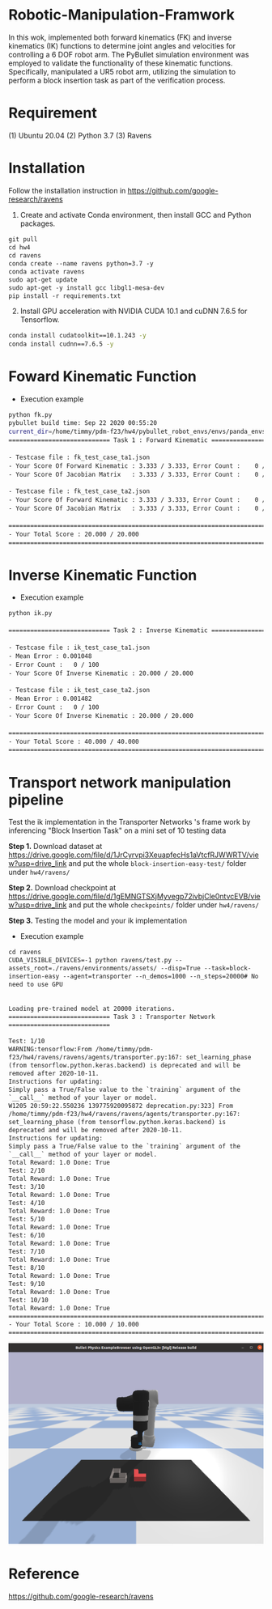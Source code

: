 # Robotic-Manipulation-Framwork
In this wok, implemented both forward kinematics (FK) and inverse kinematics (IK) functions to determine joint angles and velocities for controlling a 6 DOF robot arm. The PyBullet simulation environment was employed to validate the functionality of these kinematic functions. Specifically, manipulated a UR5 robot arm, utilizing the simulation to perform a block insertion task as part of the verification process.

# Requirement
(1) Ubuntu 20.04
(2) Python 3.7
(3) Ravens

# Installation
Follow the installation instruction in https://github.com/google-research/ravens

1. Create and activate Conda environment, then install GCC and Python packages.

```shell
git pull
cd hw4
cd ravens
conda create --name ravens python=3.7 -y
conda activate ravens
sudo apt-get update
sudo apt-get -y install gcc libgl1-mesa-dev
pip install -r requirements.txt
```
2. Install GPU acceleration with NVIDIA CUDA 10.1 and cuDNN 7.6.5 for Tensorflow.
```bash
conda install cudatoolkit==10.1.243 -y
conda install cudnn==7.6.5 -y
```
# Foward Kinematic Function
- Execution example
```bash
python fk.py
pybullet build time: Sep 22 2020 00:55:20
current_dir=/home/timmy/pdm-f23/hw4/pybullet_robot_envs/envs/panda_envs
============================ Task 1 : Forward Kinematic ============================

- Testcase file : fk_test_case_ta1.json
- Your Score Of Forward Kinematic : 3.333 / 3.333, Error Count :    0 /  300
- Your Score Of Jacobian Matrix   : 3.333 / 3.333, Error Count :    0 /  300

- Testcase file : fk_test_case_ta2.json
- Your Score Of Forward Kinematic : 3.333 / 3.333, Error Count :    0 /  100
- Your Score Of Jacobian Matrix   : 3.333 / 3.333, Error Count :    0 /  100

====================================================================================
- Your Total Score : 20.000 / 20.000
====================================================================================
```

# Inverse Kinematic Function
- Execution example
```bash
python ik.py

============================ Task 2 : Inverse Kinematic ============================

- Testcase file : ik_test_case_ta1.json
- Mean Error : 0.001048
- Error Count :   0 / 100
- Your Score Of Inverse Kinematic : 20.000 / 20.000

- Testcase file : ik_test_case_ta2.json
- Mean Error : 0.001482
- Error Count :   0 / 100
- Your Score Of Inverse Kinematic : 20.000 / 20.000

====================================================================================
- Your Total Score : 40.000 / 40.000
====================================================================================
```

# Transport network manipulation pipeline

Test the ik implementation in the Transporter Networks 's frame work by inferencing "Block Insertion Task" on a mini set of 10 testing data

**Step 1.** Download dataset at https://drive.google.com/file/d/1JrCyrvpi3XeuapfecHs1aVtcfRJWWRTV/view?usp=drive_link and put the whole `block-insertion-easy-test/` folder under `hw4/ravens/`

**Step 2.** Download checkpoint at https://drive.google.com/file/d/1gEMNGTSXjMyvegp72ivbjCle0ntvcEVB/view?usp=drive_link and put the whole `checkpoints/` folder under `hw4/ravens/`

**Step 3.** Testing the model and your ik implementation 
- Execution example
 ```shell
cd ravens
CUDA_VISIBLE_DEVICES=-1 python ravens/test.py --assets_root=./ravens/environments/assets/ --disp=True --task=block-insertion-easy --agent=transporter --n_demos=1000 --n_steps=20000# No need to use GPU


Loading pre-trained model at 20000 iterations.
============================ Task 3 : Transporter Network ============================

Test: 1/10
WARNING:tensorflow:From /home/timmy/pdm-f23/hw4/ravens/ravens/agents/transporter.py:167: set_learning_phase (from tensorflow.python.keras.backend) is deprecated and will be removed after 2020-10-11.
Instructions for updating:
Simply pass a True/False value to the `training` argument of the `__call__` method of your layer or model.
W1205 20:59:22.550236 139775920095872 deprecation.py:323] From /home/timmy/pdm-f23/hw4/ravens/ravens/agents/transporter.py:167: set_learning_phase (from tensorflow.python.keras.backend) is deprecated and will be removed after 2020-10-11.
Instructions for updating:
Simply pass a True/False value to the `training` argument of the `__call__` method of your layer or model.
Total Reward: 1.0 Done: True
Test: 2/10
Total Reward: 1.0 Done: True
Test: 3/10
Total Reward: 1.0 Done: True
Test: 4/10
Total Reward: 1.0 Done: True
Test: 5/10
Total Reward: 1.0 Done: True
Test: 6/10
Total Reward: 1.0 Done: True
Test: 7/10
Total Reward: 1.0 Done: True
Test: 8/10
Total Reward: 1.0 Done: True
Test: 9/10
Total Reward: 1.0 Done: True
Test: 10/10
Total Reward: 1.0 Done: True
====================================================================================
- Your Total Score : 10.000 / 10.000
====================================================================================
 ```
![image](https://github.com/timmy168/Robotic-Manipulation-Framework/blob/main/simulation.jpg)
# Reference
https://github.com/google-research/ravens
